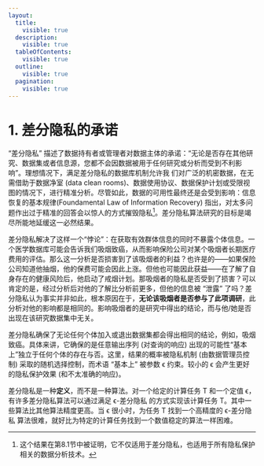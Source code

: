 ```yaml
---
layout:
  title:
    visible: true
  description:
    visible: true
  tableOfContents:
    visible: true
  outline:
    visible: true
  pagination:
    visible: true
---
```


# 1. 差分隐私的承诺

“差分隐私” 描述了数据持有者或管理者对数据主体的承诺：“无论是否存在其他研究、数据集或者信息源，您都不会因数据被用于任何研究或分析而受到不利影响”。理想情况下，满足差分隐私的数据库机制允许我 们对广泛的机密数据，在无需借助于数据净室 (data clean rooms)、数据使用协议、数据保护计划或受限视图的情况下，进行精准分析。尽管如此，数据的可用性最终还是会受到影响：信息恢复的基本规律(Foundamental Law of Information Recovery) 指出，对太多问题作出过于精准的回答会以惊人的方式摧毁隐私[^1]。差分隐私算法研究的目标是竭尽所能地延缓这一必然结果。

差分隐私解决了这样一个“悖论”：在获取有效群体信息的同时不暴露个体信息。一个医学数据库可能会告诉我们吸烟致癌，从而影响保险公司对某个吸烟者长期医疗费用的评估。那么这一分析是否损害到了该吸烟者的利益？也许是的——如果保险公司知道他抽烟，他的保费可能会因此上涨。但他也可能因此获益——在了解了自身存在的健康风险后，他启动了戒烟计划。那吸烟者的隐私是否受到了损害？可以肯定的是，经过分析后对他的了解比分析前更多，但他的信息被 “泄露” 了吗？差分隐私认为事实并非如此，根本原因在于，**无论该吸烟者是否参与了此项调研**，此分析对他的影响都是相同的。影响吸烟者的是研究中得出的结论，而与他/她是否出现在该研究数据集中无关。

差分隐私确保了无论任何个体加入或退出数据集都会得出相同的结论，例如，吸烟致癌。具体来讲，它确保的是任意输出序列 (对查询的响应) 出现的可能性“基本上”独立于任何个体的存在与否。这里，结果的概率被隐私机制 (由数据管理员控制) 采取的随机选择控制，而术语 “基本上” 被参数 ϵ 约束。较小的 ϵ 会产生更好的隐私保护效果 (和不太准确的响应)。

差分隐私是一种**定义**，而不是一种算法。对一个给定的计算任务 T 和一个定值 ϵ，有许多差分隐私算法可以通过满足 ϵ-差分隐私 的方式实现该计算任务 T。其中一些算法比其他算法精度更高。当 ϵ 很小时，为任务 T 找到一个高精度的 ϵ-差分隐私 算法很难，就好比为特定的计算任务找到一个数值稳定的算法一样困难。



[^1]: 这个结果在第8.1节中被证明，它不仅适用于差分隐私，也适用于所有隐私保护相关的数据分析技术。
